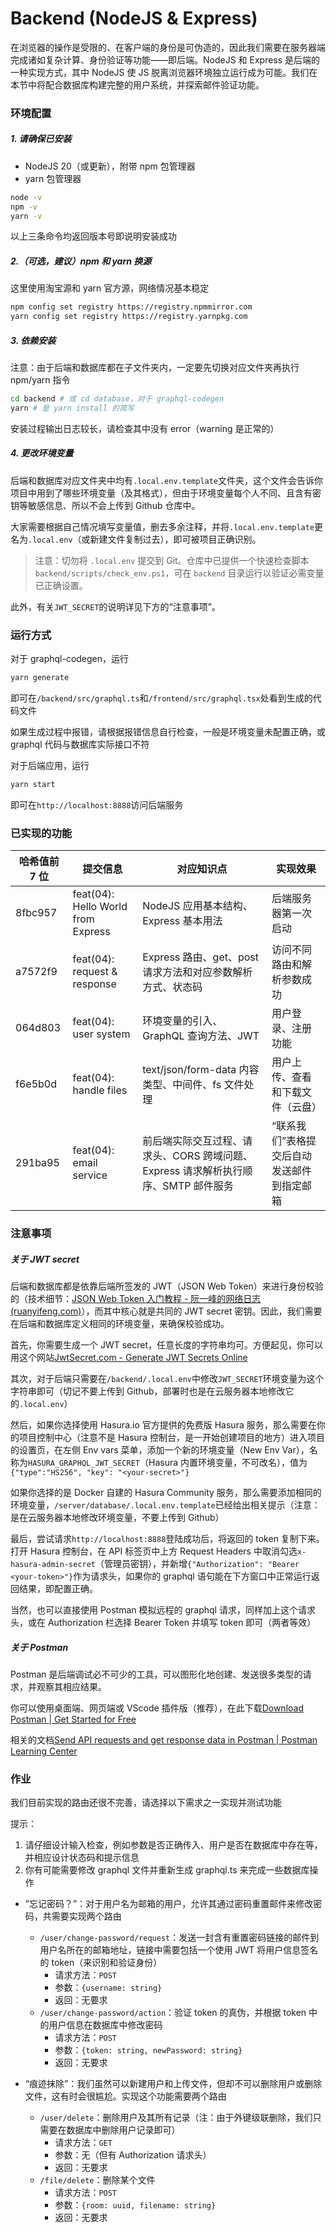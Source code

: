 # Backend (NodeJS & Express)

在浏览器的操作是受限的、在客户端的身份是可伪造的，因此我们需要在服务器端完成诸如复杂计算、身份验证等功能——即后端。NodeJS 和 Express 是后端的一种实现方式，其中 NodeJS 使 JS 脱离浏览器环境独立运行成为可能。我们在本节中将配合数据库构建完整的用户系统，并探索邮件验证功能。

### 环境配置

##### 1. 请确保已安装

- NodeJS 20（或更新），附带 npm 包管理器
- yarn 包管理器

```bash
node -v
npm -v
yarn -v
```

以上三条命令均返回版本号即说明安装成功

##### 2.（可选，建议）npm 和 yarn 换源

这里使用淘宝源和 yarn 官方源，网络情况基本稳定

```bash
npm config set registry https://registry.npmmirror.com
yarn config set registry https://registry.yarnpkg.com
```

##### 3. 依赖安装

注意：由于后端和数据库都在子文件夹内，一定要先切换对应文件夹再执行 npm/yarn 指令

```bash
cd backend # 或 cd database，对于 graphql-codegen
yarn # 是 yarn install 的简写
```

安装过程输出日志较长，请检查其中没有 error（warning 是正常的）

##### 4. 更改环境变量

后端和数据库对应文件夹中均有`.local.env.template`文件夹，这个文件会告诉你项目中用到了哪些环境变量（及其格式），但由于环境变量每个人不同、且含有密钥等敏感信息、所以不会上传到 Github 仓库中。

大家需要根据自己情况填写变量值，删去多余注释，并将`.local.env.template`更名为`.local.env`（或新建文件复制过去），即可被项目正确识别。

> 注意：切勿将 `.local.env` 提交到 Git。仓库中已提供一个快速检查脚本 `backend/scripts/check_env.ps1`，可在 `backend` 目录运行以验证必需变量已正确设置。

此外，有关`JWT_SECRET`的说明详见下方的“注意事项”。

### 运行方式

对于 graphql-codegen，运行

```bash
yarn generate
```

即可在`/backend/src/graphql.ts`和`/frontend/src/graphql.tsx`处看到生成的代码文件

如果生成过程中报错，请根据报错信息自行检查，一般是环境变量未配置正确，或 graphql 代码与数据库实际接口不符

对于后端应用，运行

```bash
yarn start
```

即可在`http://localhost:8888`访问后端服务

### 已实现的功能

| 哈希值前 7 位 | 提交信息                           | 对应知识点                                                                         | 实现效果                                   |
| ------------- | ---------------------------------- | ---------------------------------------------------------------------------------- | ------------------------------------------ |
| 8fbc957       | feat(04): Hello World from Express | NodeJS 应用基本结构、Express 基本用法                                              | 后端服务器第一次启动                       |
| a7572f9       | feat(04): request & response       | Express 路由、get、post 请求方法和对应参数解析方式、状态码                         | 访问不同路由和解析参数成功                 |
| 064d803       | feat(04): user system              | 环境变量的引入、GraphQL 查询方法、JWT                                              | 用户登录、注册功能                         |
| f6e5b0d       | feat(04): handle files             | text/json/form-data 内容类型、中间件、fs 文件处理                                  | 用户上传、查看和下载文件（云盘）           |
| 291ba95       | feat(04): email service            | 前后端实际交互过程、请求头、CORS 跨域问题、Express 请求解析执行顺序、SMTP 邮件服务 | “联系我们”表格提交后自动发送邮件到指定邮箱 |

### 注意事项

##### 关于 JWT secret

后端和数据库都是依靠后端所签发的 JWT（JSON Web Token）来进行身份校验的（技术细节：[JSON Web Token 入门教程 - 阮一峰的网络日志 (ruanyifeng.com)](https://ruanyifeng.com/blog/2018/07/json_web_token-tutorial.html)），而其中核心就是共同的 JWT secret 密钥。因此，我们需要在后端和数据库定义相同的环境变量，来确保校验成功。

首先，你需要生成一个 JWT secret，任意长度的字符串均可。方便起见，你可以用这个网站[JwtSecret.com - Generate JWT Secrets Online](https://jwtsecret.com/generate)

其次，对于后端只需要在`/backend/.local.env`中修改`JWT_SECRET`环境变量为这个字符串即可（切记不要上传到 Github，部署时也是在云服务器本地修改它的`.local.env`）

然后，如果你选择使用 Hasura.io 官方提供的免费版 Hasura 服务，那么需要在你的项目控制中心（注意不是 Hasura 控制台，是一开始创建项目的地方）进入项目的设置页，在左侧 Env vars 菜单，添加一个新的环境变量（New Env Var），名称为`HASURA_GRAPHQL_JWT_SECRET`（Hasura 内置环境变量，不可改名），值为`{"type":"HS256", "key": "<your-secret>"}`

如果你选择的是 Docker 自建的 Hasura Community 服务，那么需要添加相同的环境变量，`/server/database/.local.env.template`已经给出相关提示（注意：是在云服务器本地修改环境变量，不要上传到 Github）

最后，尝试请求`http://localhost:8888`登陆成功后，将返回的 token 复制下来。打开 Hasura 控制台，在 API 标签页中上方 Request Headers 中取消勾选`x-hasura-admin-secret`（管理员密钥），并新增`{"Authorization": "Bearer <your-token>"}`作为请求头，如果你的 graphql 语句能在下方窗口中正常运行返回结果，即配置正确。

当然，也可以直接使用 Postman 模拟远程的 graphql 请求，同样加上这个请求头，或在 Authorization 栏选择 Bearer Token 并填写 token 即可（两者等效）

##### 关于 Postman

Postman 是后端调试必不可少的工具，可以图形化地创建、发送很多类型的请求，并观察其相应结果。

你可以使用桌面端、网页端或 VScode 插件版（推荐），在此下载[Download Postman | Get Started for Free](https://www.postman.com/downloads/)

相关的文档[Send API requests and get response data in Postman | Postman Learning Center](https://learning.postman.com/docs/sending-requests/requests/)

### 作业

我们目前实现的路由还很不完善，请选择以下需求之一实现并测试功能

提示：

1. 请仔细设计输入检查，例如参数是否正确传入、用户是否在数据库中存在等，并相应设计状态码和提示信息
2. 你有可能需要修改 graphql 文件并重新生成 graphql.ts 来完成一些数据库操作

- ”忘记密码？”：对于用户名为邮箱的用户，允许其通过密码重置邮件来修改密码，共需要实现两个路由

  - `/user/change-password/request`：发送一封含有重置密码链接的邮件到用户名所在的邮箱地址，链接中需要包括一个使用 JWT 将用户信息签名的 token（来识别和验证身份）
    - 请求方法：`POST`
    - 参数：`{username: string}`
    - 返回：无要求
  - `/user/change-password/action`：验证 token 的真伪，并根据 token 中的用户信息在数据库中修改密码
    - 请求方法：`POST`
    - 参数：`{token: string, newPassword: string}`
    - 返回：无要求

- “痕迹抹除”：我们虽然可以新建用户和上传文件，但却不可以删除用户或删除文件，这有时会很尴尬。实现这个功能需要两个路由

  - `/user/delete`：删除用户及其所有记录（注：由于外键级联删除，我们只需要在数据库中删除用户记录即可）
    - 请求方法：`GET`
    - 参数：无（但有 Authorization 请求头）
    - 返回：无要求
  - `/file/delete`：删除某个文件
    - 请求方法：`POST`
    - 参数：`{room: uuid, filename: string}`
    - 返回：无要求
